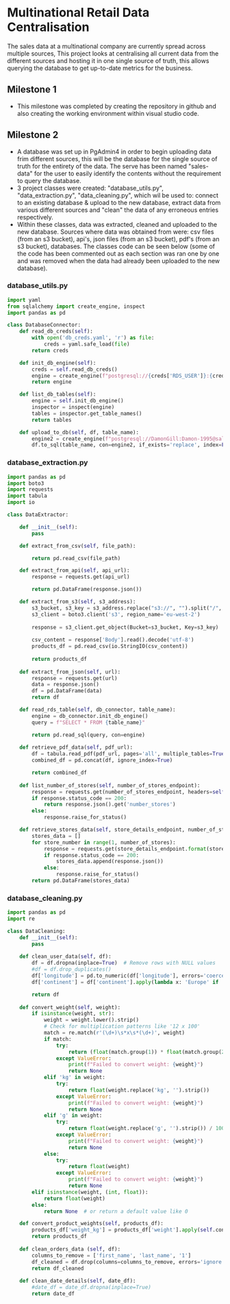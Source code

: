 # Multinational Retail Data Centralisation

The sales data at a multinational company are currently spread across multiple sources, This project looks at centralising all current data from the different sources and hosting it in one single source of truth, this allows querying the database to get up-to-date metrics for the business.

## Milestone 1

- This milestone was completed by creating the repository in github and also creating the working environment within visual studio code.

## Milestone 2

- A database was set up in PgAdmin4 in order to begin uploading data frim different sources, this will be the database for the single source of truth for the entirety of the data. The serve has been named "sales-data" for the user to easily identify the contents without the requirement to query the database.
- 3 project classes were created: "database_utils.py", "data_extraction.py", "data_cleaning.py", which wil be used to: connect to an existing database & upload to the new database, extract data from various different sources and "clean" the data of any erroneous entries respectively.
- Within these classes, data was extracted, cleaned and uploaded to the new database. Sources where data was obtained from were: csv files (from an s3 bucket), api's, json files (from an s3 bucket), pdf's (from an s3 bucket), databases. The classes code can be seen below (some of the code has been commented out as each section was ran one by one and was removed when the data had already been uploaded to the new database).

### database_utils.py

```python
import yaml
from sqlalchemy import create_engine, inspect
import pandas as pd

class DatabaseConnector:
    def read_db_creds(self):
        with open('db_creds.yaml', 'r') as file:
            creds = yaml.safe_load(file)
        return creds

    def init_db_engine(self):
        creds = self.read_db_creds()
        engine = create_engine(f"postgresql://{creds['RDS_USER']}:{creds['RDS_PASSWORD']}@{creds['RDS_HOST']}:{creds['RDS_PORT']}/{creds['RDS_DATABASE']}")
        return engine

    def list_db_tables(self):
        engine = self.init_db_engine()
        inspector = inspect(engine)
        tables = inspector.get_table_names()
        return tables

    def upload_to_db(self, df, table_name):
        engine2 = create_engine(f"postgresql://DamonGill:Damon-1995@sales-data.cjed6pewrsts.eu-west-2.rds.amazonaws.com:5432/postgres")
        df.to_sql(table_name, con=engine2, if_exists='replace', index=False)
```
### database_extraction.py
```python
import pandas as pd
import boto3
import requests
import tabula
import io

class DataExtractor:

    def __init__(self):
        pass

    def extract_from_csv(self, file_path):

        return pd.read_csv(file_path)

    def extract_from_api(self, api_url):
        response = requests.get(api_url)

        return pd.DataFrame(response.json())

    def extract_from_s3(self, s3_address):
        s3_bucket, s3_key = s3_address.replace("s3://", "").split("/", 1)
        s3_client = boto3.client('s3', region_name='eu-west-2')
        
        response = s3_client.get_object(Bucket=s3_bucket, Key=s3_key)
        
        csv_content = response['Body'].read().decode('utf-8')
        products_df = pd.read_csv(io.StringIO(csv_content))
        
        return products_df
    
    def extract_from_json(self, url):
        response = requests.get(url)
        data = response.json()
        df = pd.DataFrame(data)
        return df

    def read_rds_table(self, db_connector, table_name):
        engine = db_connector.init_db_engine()
        query = f"SELECT * FROM {table_name}"

        return pd.read_sql(query, con=engine)
    
    def retrieve_pdf_data(self, pdf_url):
        df = tabula.read_pdf(pdf_url, pages='all', multiple_tables=True)
        combined_df = pd.concat(df, ignore_index=True)

        return combined_df
    
    def list_number_of_stores(self, number_of_stores_endpoint):
        response = requests.get(number_of_stores_endpoint, headers=self.headers)
        if response.status_code == 200:
            return response.json().get('number_stores')
        else:
            response.raise_for_status()

    def retrieve_stores_data(self, store_details_endpoint, number_of_stores):
        stores_data = []
        for store_number in range(1, number_of_stores):
            response = requests.get(store_details_endpoint.format(store_number=store_number), headers=self.headers)
            if response.status_code == 200:
                stores_data.append(response.json())
            else:
                response.raise_for_status()
        return pd.DataFrame(stores_data)
```

### database_cleaning.py
```python
import pandas as pd
import re

class DataCleaning:
    def __init__(self):
        pass
    
    def clean_user_data(self, df):
        df = df.dropna(inplace=True)  # Remove rows with NULL values
        #df = df.drop_duplicates()
        df['longitude'] = pd.to_numeric(df['longitude'], errors='coerce')
        df['continent'] = df['continent'].apply(lambda x: 'Europe' if 'Europe' in x else ('America' if 'America' in x else x))

        return df
    
    def convert_weight(self, weight):
        if isinstance(weight, str):
            weight = weight.lower().strip()
            # Check for multiplication patterns like '12 x 100'
            match = re.match(r'(\d+)\s*x\s*(\d+)', weight)
            if match:
                try:
                    return (float(match.group(1)) * float(match.group(2))) / 1000
                except ValueError:
                    print(f"Failed to convert weight: {weight}")
                    return None
            elif 'kg' in weight:
                try:
                    return float(weight.replace('kg', '').strip())
                except ValueError:
                    print(f"Failed to convert weight: {weight}")
                    return None
            elif 'g' in weight:
                try:
                    return float(weight.replace('g', '').strip()) / 1000
                except ValueError:
                    print(f"Failed to convert weight: {weight}")
                    return None
            else:
                try:
                    return float(weight)
                except ValueError:
                    print(f"Failed to convert weight: {weight}")
                    return None
        elif isinstance(weight, (int, float)):
            return float(weight)
        else:
            return None  # or return a default value like 0

    def convert_product_weights(self, products_df):
        products_df['weight_kg'] = products_df['weight'].apply(self.convert_weight)
        return products_df
    
    def clean_orders_data (self, df):
        columns_to_remove = ['first_name', 'last_name', '1']
        df_cleaned = df.drop(columns=columns_to_remove, errors='ignore')
        return df_cleaned
    
    def clean_date_details(self, date_df):
        #date_df = date_df.dropna(inplace=True)
        return date_df
```
